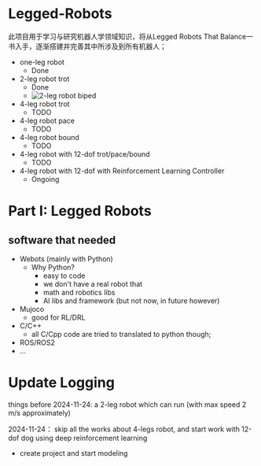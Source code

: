 # Legged-Robots

此项目用于学习与研究机器人学领域知识，将从Legged Robots That Balance一书入手，逐渐搭建并完善其中所涉及到所有机器人；

- one-leg robot
  - Done
- 2-leg robot trot
  - Done
  - ![2-leg robot biped](images/2-leg-biped-robot/Biping-in-Three-Dimensions-2Leg.gif)
- 4-leg robot trot
  - TODO
- 4-leg robot pace
  - TODO
- 4-leg robot bound
  - TODO
- 4-leg robot with 12-dof trot/pace/bound
  - TODO
- 4-leg robot with 12-dof with Reinforcement Learning Controller
  - Ongoing

# Part I: Legged Robots

## software that needed
- Webots (mainly with Python)
  - Why Python?
    - easy to code
    - we don't have a real robot that
    - math and robotics libs
    - AI libs and framework (but not now, in future however)
- Mujoco
  - good for RL/DRL
- C/C++
  - all C/Cpp code are tried to translated to python though;
- ROS/ROS2
- ...


# Update Logging
things before 2024-11-24:
a 2-leg robot which can run (with max speed 2 m/s approximately)

2024-11-24：
skip all the works about 4-legs robot, and start work with 12-dof dog using deep reinforcement learning
- create project and start modeling